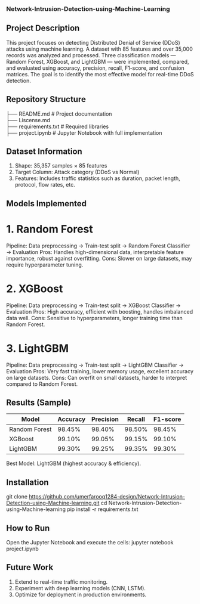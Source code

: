 ### Network-Intrusion-Detection-using-Machine-Learning

## Project Description
This project focuses on detecting Distributed Denial of Service (DDoS) attacks using machine learning. A dataset with 85 features and over 35,000 records was analyzed and processed. Three classification models — Random Forest, XGBoost, and LightGBM — were implemented, compared, and evaluated using accuracy, precision, recall, F1-score, and confusion matrices. The goal is to identify the most effective model for real-time DDoS detection.

## Repository Structure
├── README.md              # Project documentation  
├── Liscense.md                  
├── requirements.txt       # Required libraries  
├── project.ipynb   # Jupyter Notebook with full implementation  

## Dataset Information
1. Shape: 35,357 samples × 85 features
2. Target Column: Attack category (DDoS vs Normal)
3. Features: Includes traffic statistics such as duration, packet length, protocol, flow rates, etc.

## Models Implemented
# 1. Random Forest
Pipeline: Data preprocessing → Train-test split → Random Forest Classifier → Evaluation
Pros: Handles high-dimensional data, interpretable feature importance, robust against overfitting.
Cons: Slower on large datasets, may require hyperparameter tuning.
# 2. XGBoost
Pipeline: Data preprocessing → Train-test split → XGBoost Classifier → Evaluation
Pros: High accuracy, efficient with boosting, handles imbalanced data well.
Cons: Sensitive to hyperparameters, longer training time than Random Forest.
# 3. LightGBM
Pipeline: Data preprocessing → Train-test split → LightGBM Classifier → Evaluation
Pros: Very fast training, lower memory usage, excellent accuracy on large datasets.
Cons: Can overfit on small datasets, harder to interpret compared to Random Forest.

## Results (Sample)
| Model         | Accuracy | Precision | Recall | F1-score |
| ------------- | -------- | --------- | ------ | -------- |
| Random Forest | 98.45%   | 98.40%    | 98.50% | 98.45%   |
| XGBoost       | 99.10%   | 99.05%    | 99.15% | 99.10%   |
| LightGBM      | 99.30%   | 99.25%    | 99.35% | 99.30%   |
Best Model: LightGBM (highest accuracy & efficiency).

## Installation
git clone https://github.com/umerfarooq1284-design/Network-Intrusion-Detection-using-Machine-learning.git
cd Network-Intrusion-Detection-using-Machine-learning
pip install -r requirements.txt

## How to Run
Open the Jupyter Notebook and execute the cells:
jupyter notebook project.ipynb

## Future Work
1. Extend to real-time traffic monitoring.
2. Experiment with deep learning models (CNN, LSTM).
3. Optimize for deployment in production environments.



